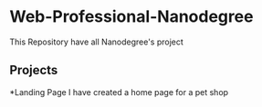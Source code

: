 # Web-Professional-Nanodegree
This Repository have all Nanodegree's project 

## Projects
*Landing Page
I have created a home page for a pet shop
